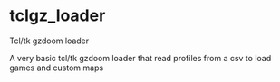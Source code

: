 # tclgz_loader
Tcl/tk gzdoom loader

A very basic tcl/tk gzdoom loader that read profiles from a csv to load games and custom maps
